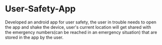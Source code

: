 # User-Safety-App
Developed an android app for user safety, the user in trouble needs to open the app and shake the device, user's current location will get shared with the emergency numbers(can be reached in an emergency situation) that are stored in the app by the user.
